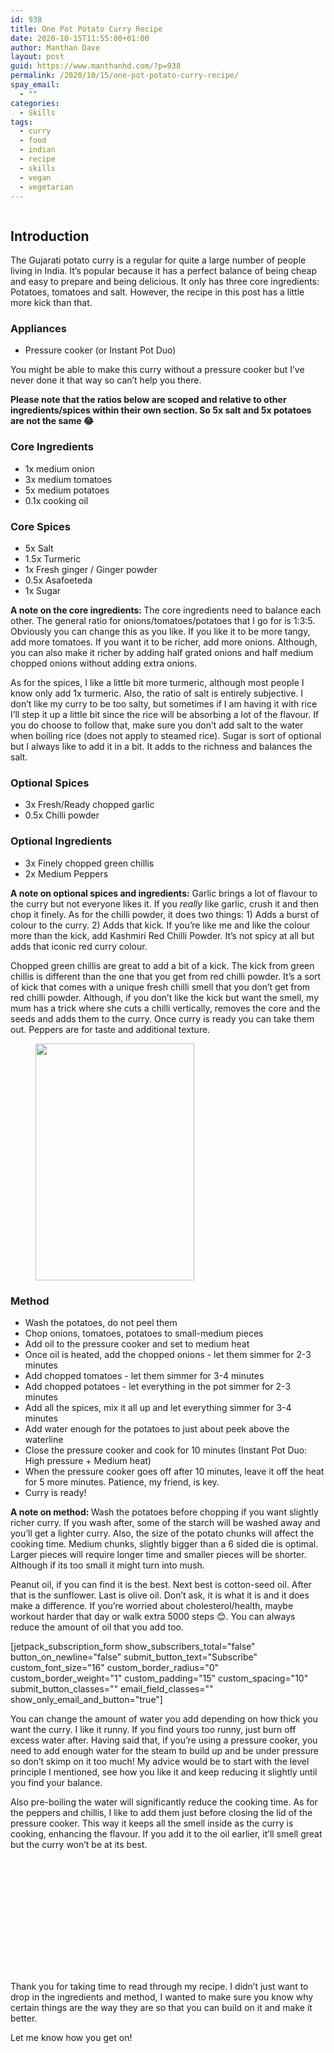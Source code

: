 ```yaml
---
id: 938
title: One Pot Potato Curry Recipe
date: 2020-10-15T11:55:00+01:00
author: Manthan Dave
layout: post
guid: https://www.manthanhd.com/?p=938
permalink: /2020/10/15/one-pot-potato-curry-recipe/
spay_email:
  - ""
categories:
  - Skills
tags:
  - curry
  - food
  - indian
  - recipe
  - skills
  - vegan
  - vegetarian
---
```

<!-- wp:image {"id":964,"sizeSlug":"large"} -->
<figure class="wp-block-image size-large"><img src="https://www.manthanhd.com/wp-content/uploads/2020/10/IMG_20201003_184501_banner-700x202.png" alt="" class="wp-image-964"/></figure>
<!-- /wp:image -->

<!-- wp:heading -->
<h2>Introduction</h2>
<!-- /wp:heading -->

<!-- wp:paragraph -->
<p>The Gujarati potato curry is a regular for quite a large number of people living in India. It’s popular because it has a perfect balance of being cheap and easy to prepare and being delicious. It only has three core ingredients: Potatoes, tomatoes and salt. However, the recipe in this post has a little more kick than that.</p>
<!-- /wp:paragraph -->

<!-- wp:heading {"level":3} -->
<h3>Appliances</h3>
<!-- /wp:heading -->

<!-- wp:list -->
<ul><li>Pressure cooker (or Instant Pot Duo)</li></ul>
<!-- /wp:list -->

<!-- wp:paragraph -->
<p>You might be able to make this curry without a pressure cooker but I’ve never done it that way so can’t help you there.</p>
<!-- /wp:paragraph -->

<!-- wp:paragraph -->
<p><strong>Please note that the ratios below are scoped and relative to other ingredients/spices within their own section. So 5x salt and 5x potatoes are not the same 😂</strong></p>
<!-- /wp:paragraph -->

<!-- wp:heading {"level":3} -->
<h3>Core Ingredients</h3>
<!-- /wp:heading -->

<!-- wp:list -->
<ul><li>1x medium onion</li><li>3x medium tomatoes</li><li>5x medium potatoes</li><li>0.1x cooking oil</li></ul>
<!-- /wp:list -->

<!-- wp:heading {"level":3} -->
<h3>Core Spices</h3>
<!-- /wp:heading -->

<!-- wp:list -->
<ul><li>5x Salt</li><li>1.5x Turmeric</li><li>1x Fresh ginger / Ginger powder</li><li>0.5x Asafoeteda</li><li>1x Sugar</li></ul>
<!-- /wp:list -->

<!-- wp:paragraph -->
<p><strong>A note on the core ingredients: </strong>The core ingredients need to balance each other. The general ratio for onions/tomatoes/potatoes that I go for is 1:3:5. Obviously you can change this as you like. If you like it to be more tangy, add more tomatoes. If you want it to be richer, add more onions. Although, you can also make it richer by adding half grated onions and half medium chopped onions without adding extra onions.</p>
<!-- /wp:paragraph -->

<!-- wp:paragraph -->
<p>As for the spices, I like a little bit more turmeric, although most people I know only add 1x turmeric. Also, the ratio of salt is entirely subjective. I don’t like my curry to be too salty, but sometimes if I am having it with rice I’ll step it up a little bit since the rice will be absorbing a lot of the flavour. If you do choose to follow that, make sure you don’t add salt to the water when boiling rice (does not apply to steamed rice). Sugar is sort of optional but I always like to add it in a bit. It adds to the richness and balances the salt.</p>
<!-- /wp:paragraph -->

<!-- wp:heading {"level":3} -->
<h3>Optional Spices</h3>
<!-- /wp:heading -->

<!-- wp:list -->
<ul><li>3x Fresh/Ready chopped garlic</li><li>0.5x Chilli powder</li></ul>
<!-- /wp:list -->

<!-- wp:heading {"level":3} -->
<h3>Optional Ingredients</h3>
<!-- /wp:heading -->

<!-- wp:list -->
<ul><li>3x Finely chopped green chillis</li><li>2x Medium Peppers</li></ul>
<!-- /wp:list -->

<!-- wp:paragraph -->
<p><strong>A note on optional spices and ingredients:</strong> Garlic brings a lot of flavour to the curry but not everyone likes it. If you <em>really</em> like garlic, crush it and then chop it finely. As for the chilli powder, it does two things: 1) Adds a burst of colour to the curry. 2) Adds that kick. If you’re like me and like the colour more than the kick, add Kashmiri Red Chilli Powder. It’s not spicy at all but adds that iconic red curry colour.</p>
<!-- /wp:paragraph -->

<!-- wp:paragraph -->
<p>Chopped green chillis are great to add a bit of a kick. The kick from green chillis is different than the one that you get from red chilli powder. It’s a sort of kick that comes with a unique fresh chilli smell that you don’t get from red chilli powder. Although, if you don’t like the kick but want the smell, my mum has a trick where she cuts a chilli vertically, removes the core and the seeds and adds them to the curry. Once curry is ready you can take them out. Peppers are for taste and additional texture.</p>
<!-- /wp:paragraph -->

<!-- wp:image {"align":"right","id":966,"width":254,"height":379,"sizeSlug":"large"} -->
<div class="wp-block-image"><figure class="alignright size-large is-resized"><img src="https://www.manthanhd.com/wp-content/uploads/2020/10/method-stacked-700x1045.jpg" alt="" class="wp-image-966" width="254" height="379"/></figure></div>
<!-- /wp:image -->

<!-- wp:heading {"level":3} -->
<h3>Method</h3>
<!-- /wp:heading -->

<!-- wp:list -->
<ul><li>Wash the potatoes, do not peel them</li><li>Chop onions, tomatoes, potatoes to small-medium pieces</li><li>Add oil to the pressure cooker and set to medium heat</li><li>Once oil is heated, add the chopped onions - let them simmer for 2-3 minutes</li><li>Add chopped tomatoes - let them simmer for 3-4 minutes</li><li>Add chopped potatoes - let everything in the pot simmer for 2-3 minutes</li><li>Add all the spices, mix it all up and let everything simmer for 3-4 minutes</li><li>Add water enough for the potatoes to just about peek above the waterline</li><li>Close the pressure cooker and cook for 10 minutes (Instant Pot Duo: High pressure + Medium heat)</li><li>When the pressure cooker goes off after 10 minutes, leave it off the heat for 5 more minutes. Patience, my friend, is key.</li><li>Curry is ready!</li></ul>
<!-- /wp:list -->

<!-- wp:paragraph -->
<p><strong>A note on method: </strong>Wash the potatoes before chopping if you want slightly richer curry. If you wash after, some of the starch will be washed away and you’ll get a lighter curry. Also, the size of the potato chunks will affect the cooking time. Medium chunks, slightly bigger than a 6 sided die is optimal. Larger pieces will require longer time and smaller pieces will be shorter. Although if its too small it might turn into mush.</p>
<!-- /wp:paragraph -->

<!-- wp:paragraph -->
<p>Peanut oil, if you can find it is the best. Next best is cotton-seed oil. After that is the sunflower. Last is olive oil. Don’t ask, it is what it is and it does make a difference. If you’re worried about cholesterol/health, maybe workout harder that day or walk extra 5000 steps 😊. You can always reduce the amount of oil that you add too.</p>
<!-- /wp:paragraph -->

<!-- wp:jetpack/subscriptions {"submitButtonText":"Subscribe"} -->
<div class="wp-block-jetpack-subscriptions wp-block-jetpack-subscriptions__supports-newline">[jetpack_subscription_form show_subscribers_total="false" button_on_newline="false" submit_button_text="Subscribe" custom_font_size="16" custom_border_radius="0" custom_border_weight="1" custom_padding="15" custom_spacing="10" submit_button_classes="" email_field_classes="" show_only_email_and_button="true"]</div>
<!-- /wp:jetpack/subscriptions -->

<!-- wp:paragraph -->
<p>You can change the amount of water you add depending on how thick you want the curry. I like it runny. If you find yours too runny, just burn off excess water after. Having said that, if you’re using a pressure cooker, you need to add enough water for the steam to build up and be under pressure so don’t skimp on it too much! My advice would be to start with the level principle I mentioned, see how you like it and keep reducing it slightly until you find your balance.</p>
<!-- /wp:paragraph -->

<!-- wp:paragraph -->
<p>Also pre-boiling the water will significantly reduce the cooking time. As for the peppers and chillis, I like to add them just before closing the lid of the pressure cooker. This way it keeps all the smell inside as the curry is cooking, enhancing the flavour. If you add it to the oil earlier, it’ll smell great but the curry won’t be at its best.</p>
<!-- /wp:paragraph -->

<!-- wp:jetpack/tiled-gallery {"columnWidths":[[25,25,25,25],[33.33333333333333,33.33333333333333,33.33333333333333],[25,25,25,25],[26.50506420062115,26.50506420062115,46.9898715987577]],"ids":[939,942,940,943,944,945,946,947,948,949,950,951,952,953]} -->
<div class="wp-block-jetpack-tiled-gallery aligncenter is-style-rectangular"><div class="tiled-gallery__gallery"><div class="tiled-gallery__row"><div class="tiled-gallery__col" style="flex-basis:25%"><figure class="tiled-gallery__item"><img alt="" data-height="2560" data-id="939" data-link="https://www.manthanhd.com/?attachment_id=939" data-url="https://www.manthanhd.com/wp-content/uploads/2020/10/IMG_20201003_175924-scaled.jpg" data-width="1920" src="https://i1.wp.com/www.manthanhd.com/wp-content/uploads/2020/10/IMG_20201003_175924-scaled.jpg?ssl=1" layout="responsive"/></figure></div><div class="tiled-gallery__col" style="flex-basis:25%"><figure class="tiled-gallery__item"><img alt="" data-height="2560" data-id="942" data-link="https://www.manthanhd.com/?attachment_id=942" data-url="https://www.manthanhd.com/wp-content/uploads/2020/10/IMG_20201003_180206-scaled.jpg" data-width="1920" src="https://i0.wp.com/www.manthanhd.com/wp-content/uploads/2020/10/IMG_20201003_180206-scaled.jpg?ssl=1" layout="responsive"/></figure></div><div class="tiled-gallery__col" style="flex-basis:25%"><figure class="tiled-gallery__item"><img alt="" data-height="2560" data-id="940" data-link="https://www.manthanhd.com/?attachment_id=940" data-url="https://www.manthanhd.com/wp-content/uploads/2020/10/IMG_20201003_180121-scaled.jpg" data-width="1920" src="https://i0.wp.com/www.manthanhd.com/wp-content/uploads/2020/10/IMG_20201003_180121-scaled.jpg?ssl=1" layout="responsive"/></figure></div><div class="tiled-gallery__col" style="flex-basis:25%"><figure class="tiled-gallery__item"><img alt="" data-height="2560" data-id="943" data-link="https://www.manthanhd.com/?attachment_id=943" data-url="https://www.manthanhd.com/wp-content/uploads/2020/10/IMG_20201003_180550-scaled.jpg" data-width="1920" src="https://i1.wp.com/www.manthanhd.com/wp-content/uploads/2020/10/IMG_20201003_180550-scaled.jpg?ssl=1" layout="responsive"/></figure></div></div><div class="tiled-gallery__row"><div class="tiled-gallery__col" style="flex-basis:33.33333333333333%"><figure class="tiled-gallery__item"><img alt="" data-height="2560" data-id="944" data-link="https://www.manthanhd.com/?attachment_id=944" data-url="https://www.manthanhd.com/wp-content/uploads/2020/10/IMG_20201003_180756-scaled.jpg" data-width="1920" src="https://i1.wp.com/www.manthanhd.com/wp-content/uploads/2020/10/IMG_20201003_180756-scaled.jpg?ssl=1" layout="responsive"/></figure></div><div class="tiled-gallery__col" style="flex-basis:33.33333333333333%"><figure class="tiled-gallery__item"><img alt="" data-height="2560" data-id="945" data-link="https://www.manthanhd.com/?attachment_id=945" data-url="https://www.manthanhd.com/wp-content/uploads/2020/10/IMG_20201003_180928-scaled.jpg" data-width="1920" src="https://i2.wp.com/www.manthanhd.com/wp-content/uploads/2020/10/IMG_20201003_180928-scaled.jpg?ssl=1" layout="responsive"/></figure></div><div class="tiled-gallery__col" style="flex-basis:33.33333333333333%"><figure class="tiled-gallery__item"><img alt="" data-height="2560" data-id="946" data-link="https://www.manthanhd.com/?attachment_id=946" data-url="https://www.manthanhd.com/wp-content/uploads/2020/10/IMG_20201003_181158-scaled.jpg" data-width="1920" src="https://i0.wp.com/www.manthanhd.com/wp-content/uploads/2020/10/IMG_20201003_181158-scaled.jpg?ssl=1" layout="responsive"/></figure></div></div><div class="tiled-gallery__row"><div class="tiled-gallery__col" style="flex-basis:25%"><figure class="tiled-gallery__item"><img alt="" data-height="2560" data-id="947" data-link="https://www.manthanhd.com/?attachment_id=947" data-url="https://www.manthanhd.com/wp-content/uploads/2020/10/IMG_20201003_181305-scaled.jpg" data-width="1920" src="https://i0.wp.com/www.manthanhd.com/wp-content/uploads/2020/10/IMG_20201003_181305-scaled.jpg?ssl=1" layout="responsive"/></figure></div><div class="tiled-gallery__col" style="flex-basis:25%"><figure class="tiled-gallery__item"><img alt="" data-height="2560" data-id="948" data-link="https://www.manthanhd.com/?attachment_id=948" data-url="https://www.manthanhd.com/wp-content/uploads/2020/10/IMG_20201003_181720-scaled.jpg" data-width="1920" src="https://i0.wp.com/www.manthanhd.com/wp-content/uploads/2020/10/IMG_20201003_181720-scaled.jpg?ssl=1" layout="responsive"/></figure></div><div class="tiled-gallery__col" style="flex-basis:25%"><figure class="tiled-gallery__item"><img alt="" data-height="2560" data-id="949" data-link="https://www.manthanhd.com/?attachment_id=949" data-url="https://www.manthanhd.com/wp-content/uploads/2020/10/IMG_20201003_182009-scaled.jpg" data-width="1920" src="https://i0.wp.com/www.manthanhd.com/wp-content/uploads/2020/10/IMG_20201003_182009-scaled.jpg?ssl=1" layout="responsive"/></figure></div><div class="tiled-gallery__col" style="flex-basis:25%"><figure class="tiled-gallery__item"><img alt="" data-height="2560" data-id="950" data-link="https://www.manthanhd.com/?attachment_id=950" data-url="https://www.manthanhd.com/wp-content/uploads/2020/10/IMG_20201003_182038-scaled.jpg" data-width="1920" src="https://i1.wp.com/www.manthanhd.com/wp-content/uploads/2020/10/IMG_20201003_182038-scaled.jpg?ssl=1" layout="responsive"/></figure></div></div><div class="tiled-gallery__row"><div class="tiled-gallery__col" style="flex-basis:26.50506420062115%"><figure class="tiled-gallery__item"><img alt="" data-height="2560" data-id="951" data-link="https://www.manthanhd.com/?attachment_id=951" data-url="https://www.manthanhd.com/wp-content/uploads/2020/10/IMG_20201003_184437-scaled.jpg" data-width="1920" src="https://i0.wp.com/www.manthanhd.com/wp-content/uploads/2020/10/IMG_20201003_184437-scaled.jpg?ssl=1" layout="responsive"/></figure></div><div class="tiled-gallery__col" style="flex-basis:26.50506420062115%"><figure class="tiled-gallery__item"><img alt="" data-height="2560" data-id="952" data-link="https://www.manthanhd.com/?attachment_id=952" data-url="https://www.manthanhd.com/wp-content/uploads/2020/10/IMG_20201003_184501-scaled.jpg" data-width="1920" src="https://i2.wp.com/www.manthanhd.com/wp-content/uploads/2020/10/IMG_20201003_184501-scaled.jpg?ssl=1" layout="responsive"/></figure></div><div class="tiled-gallery__col" style="flex-basis:46.9898715987577%"><figure class="tiled-gallery__item"><img alt="" data-height="1920" data-id="953" data-link="https://www.manthanhd.com/?attachment_id=953" data-url="https://www.manthanhd.com/wp-content/uploads/2020/10/IMG_20201003_185758-scaled.jpg" data-width="2560" src="https://i0.wp.com/www.manthanhd.com/wp-content/uploads/2020/10/IMG_20201003_185758-scaled.jpg?ssl=1" layout="responsive"/></figure></div></div></div></div>
<!-- /wp:jetpack/tiled-gallery -->

<!-- wp:paragraph -->
<p>Thank you for taking time to read through my recipe. I didn’t just want to drop in the ingredients and method, I wanted to make sure you know why certain things are the way they are so that you can build on it and make it better.</p>
<!-- /wp:paragraph -->

<!-- wp:paragraph -->
<p>Let me know how you get on!</p>
<!-- /wp:paragraph -->